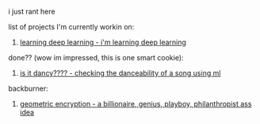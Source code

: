 i just rant here  

list of projects I'm currently workin on:
1. [learning deep learning - i'm learning deep learning](learningdeeplearningthechronicle.md)
   
done?? (wow im impressed, this is one smart cookie):
1. [is it dancy???? - checking the danceability of a song using ml](dancychecky.md) 

backburner:  
1. [geometric encryption - a billionaire, genius, playboy, philanthropist ass idea](geometricalencryption.md)
